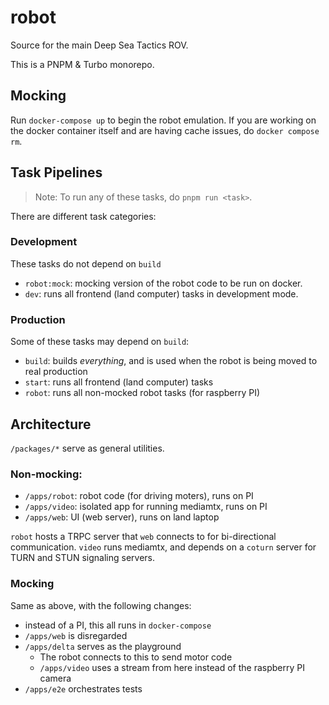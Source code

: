 # robot

Source for the main Deep Sea Tactics ROV.

This is a PNPM & Turbo monorepo.

## Mocking

Run `docker-compose up` to begin the robot emulation. If you are working on the docker container itself and are having cache issues, do `docker compose rm`.

## Task Pipelines

> Note: To run any of these tasks, do `pnpm run <task>`.

There are different task categories:

### Development

These tasks do not depend on `build`

- `robot:mock`: mocking version of the robot code to be run on docker.
- `dev`: runs all frontend (land computer) tasks in development mode.

### Production

Some of these tasks may depend on `build`:

- `build`: builds _everything_, and is used when the robot is being moved to real production
- `start`: runs all frontend (land computer) tasks
- `robot`: runs all non-mocked robot tasks (for raspberry PI)

## Architecture

`/packages/*` serve as general utilities.

### Non-mocking:

- `/apps/robot`: robot code (for driving moters), runs on PI
- `/apps/video`: isolated app for running mediamtx, runs on PI
- `/apps/web`: UI (web server), runs on land laptop

`robot` hosts a TRPC server that `web` connects to for bi-directional communication. `video` runs mediamtx, and depends on a `coturn` server for TURN and STUN signaling servers.

### Mocking

Same as above, with the following changes:

- instead of a PI, this all runs in `docker-compose`
- `/apps/web` is disregarded
- `/apps/delta` serves as the playground
  - The robot connects to this to send motor code
  - `/apps/video` uses a stream from here instead of the raspberry PI camera
- `/apps/e2e` orchestrates tests

